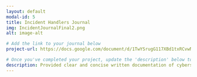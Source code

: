 ```yaml
---
layout: default
modal-id: 5
title: Incident Handlers Journal
img: IncidentJournalFinal2.png
alt: image-alt

# Add the link to your journal below
project-url: https://docs.google.com/document/d/1TwYSrugG117XBd1txRCvwNxSS4qvzxxRPxm5DEkzau4/edit?tab=t.0

# Once you've completed your project, update the 'description' below to this one: Provided clear and concise written documentation of cybersecurity events, including detailed event descriptions, tools used, and lessons learned throughout the process.
description: Provided clear and concise written documentation of cybersecurity events, including detailed event descriptions, tools used, and lessons learned throughout the process.<br></br>
---
```

